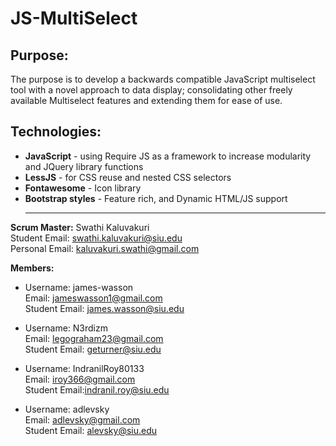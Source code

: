 # JS-MultiSelect


## Purpose:

The purpose is to develop a backwards compatible JavaScript multiselect tool with a novel approach to data display; consolidating other freely available Multiselect features and extending them for ease of use. 

## Technologies:

* **JavaScript** - using Require JS as a framework to increase modularity and JQuery library functions  
* **LessJS** - for CSS reuse and nested CSS selectors
* **Fontawesome** - Icon library
* **Bootstrap styles** - Feature rich, and Dynamic HTML/JS support<hr/>

**Scrum Master:** Swathi Kaluvakuri  
Student Email: swathi.kaluvakuri@siu.edu       
Personal Email: kaluvakuri.swathi@gmail.com  <br/>
 
**Members:**<br/>

* Username: james-wasson   
Email: jameswasson1@gmail.com   
Student Email: james.wasson@siu.edu<br/>


* Username: N3rdizm   
Email: legograham23@gmail.com   
Student Email: geturner@siu.edu  <br/>

* Username: IndranilRoy80133   
Email: iroy366@gmail.com   
Student Email:indranil.roy@siu.edu  <br/>

* Username: adlevsky   
Email: adlevsky@gmail.com   
Student Email: alevsky@siu.edu  
